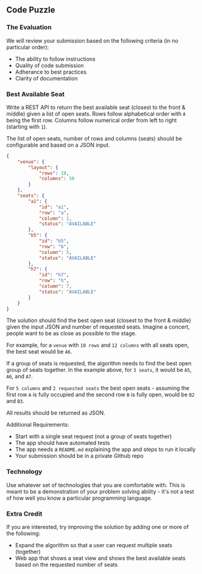## Code Puzzle

### The Evaluation

We will review your submission based on the following criteria (in no particular order):

* The ability to follow instructions
* Quality of code submission
* Adherance to best practices
* Clarity of documentation

### Best Available Seat

Write a REST API to return the best available seat (closest to the front & middle) given a list of open seats. Rows follow alphabetical order with `A` being the first row. Columns follow numerical order from left to right (starting with `1`).

The list of open seats, number of rows and columns (seats) should be configurable and based on a JSON input.

```json
{
    "venue": {
        "layout": {
            "rows": 10,
            "columns": 50
        }
    },
    "seats": {
        "a1": {
            "id": "a1",
            "row": "a",
            "column": 1,
            "status": "AVAILABLE"
        },
        "b5": {
            "id": "b5",
            "row": "b",
            "column": 5,
            "status": "AVAILABLE"
        },
        "h7": {
            "id": "h7",
            "row": "h",
            "column": 7,
            "status": "AVAILABLE"
        }
    }
}
```

The solution should find the best open seat  (closest to the front & middle) given the input JSON and number of requested seats. Imagine a concert, people want to be as close as possible to the stage.

For example, for a `venue` with `10 rows` and `12 columns` with all seats open, the best seat would be `A6`.

If a group of seats is requested, the algorithm needs to find the best open group of seats together. In the example above, for `3 seats`, it would be `A5`, `A6`, and `A7`.

For `5 columns` and `2 requested seats` the best open seats - assuming the first row `A` is fully occupied and the second row `B` is fully open, would be `B2` and `B3`.

All results should be returned as JSON.

Additional Requirements: 

* Start with a single seat request (not a group of seats together)
* The app should have automated tests
* The app needs a `README.md` explaining the app and steps to run it locally
* Your submission should be in a private Github repo

### Technology

Use whatever set of technologies that you are comfortable with. This is meant to be a demonstration of your problem solving ability - it's not a test of how well you know a particular programming language. 

### Extra Credit

If you are interested, try improving the solution by adding one or more of the following:

* Expand the algorithm so that a user can request multiple seats (together)
* Web app that shows a seat view and shows the best available seats based on the requested number of seats


